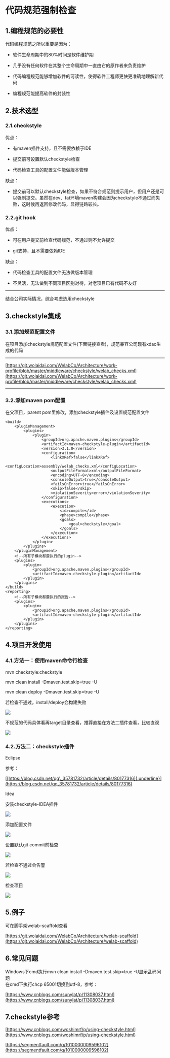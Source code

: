 # **代码规范强制检查**

## 1.编程规范的必要性

代码编程规范之所以重要是因为：

-   软件生命周期中的80%时间是软件维护期

-   几乎没有任何软件在其整个生命周期中一直由它的原作者来负责维护

-   代码编程规范能够增加软件的可读性，使得软件工程师更快更准确地理解新代码

-   编程规范能提高软件的封装性

## 2.技术选型

### 2.1.checkstyle

优点：

-   有maven插件支持，且不需要依赖于IDE

-   提交前可设置默认checkstyle检查

-   代码检查工具的配置文件能做版本管理

缺点：

-   提交前可以默认checkstyle检查，如果不符合规范则提示用户，但用户还是可以强制提交。虽然在dev、fat环境maven构建会因为checkstyle不通过而失败，这时候再返回修改代码，显得链路较长。

### 2.2.git hook

优点：

-   可在用户提交前检查代码规范，不通过则不允许提交

-   git支持，且不需要依赖IDE

缺点：

-   代码检查工具的配置文件无法做版本管理

-   不灵活，无法做到不同项目区别对待，对老项目已有代码不友好

___
结合公司实际情况，综合考虑选用checkstyle

## 3.checkstyle集成

### 3.1.添加规范配置文件

在项目添加checkstyle规范配置文件(下面链接查看)，规范兼容公司现有xdao生成的代码
***
[https://git.wolaidai.com/WelabCo/Architecture/work-profile/blob/master/middleware/checkstyle/welab_checks.xml](https://git.wolaidai.com/WelabCo/Architecture/work-profile/blob/master/middleware/checkstyle/welab_checks.xml)
***

### 3.2.添加maven pom配置

在父项目，parent pom里修改，添加checkstyle插件及设置规范配置文件

    <build>
		<pluginManagement>
			<plugins>
				<plugin>
					<groupId>org.apache.maven.plugins</groupId>
					<artifactId>maven-checkstyle-plugin</artifactId>
					<version>3.1.0</version>
					<configuration>
						<linkXRef>false</linkXRef>
						<configLocation>assembly/welab_checks.xml</configLocation>
						<outputFileFormat>xml</outputFileFormat>
						<encoding>UTF-8</encoding>
						<consoleOutput>true</consoleOutput>
						<failsOnError>true</failsOnError>
						<skip>false</skip>
						<violationSeverity>error</violationSeverity>
					</configuration>
					<executions>
						<execution>
							<id>compile</id>
							<phase>compile</phase>
							<goals>
								<goal>checkstyle</goal>
							</goals>
						</execution>
					</executions>
				</plugin>
			</plugins>
		</pluginManagement>
		<!--所有子模块都要执行的plugin-->
		<plugins>
			<plugin>
				<groupId>org.apache.maven.plugins</groupId>
				<artifactId>maven-checkstyle-plugin</artifactId>
			</plugin>
		</plugins>
	</build>
	<reporting>
		<!--所有子模块都要执行的报告-->
		<plugins>
			<plugin>
				<groupId>org.apache.maven.plugins</groupId>
				<artifactId>maven-checkstyle-plugin</artifactId>
			</plugin>
		</plugins>
	</reporting>


## 4.项目开发使用

### 4.1.方法一：使用maven命令行检查

mvn checkstyle:checkstyle

mvn clean install -Dmaven.test.skip=true -U

mvn clean deploy -Dmaven.test.skip=true -U

若检查不通过，install/deploy会构建失败

![](media/image2.png)

不规范的代码具体看再target目录查看，推荐直接在方法二插件查看，比较直观

![](media/image3.png)

### 4.2.方法二：checkstyle插件

Eclipse

参考：

[[https://blog.csdn.net/qq\_35781732/article/details/80177316]{.underline}](https://blog.csdn.net/qq_35781732/article/details/80177316)

Idea

安装checkstyle-IDEA插件

![](media/image4.png)

添加配置文件

![](media/image5.png)

设置默认git commit前检查

![](media/image6.png)

若检查不通过会告警

![](media/image7.png)

检查项目

![](media/image8.png)

## 5.例子

可在脚手架welab-scaffold查看

[https://git.wolaidai.com/WelabCo/Architecture/welab-scaffold](https://git.wolaidai.com/WelabCo/Architecture/welab-scaffold)

## 6.常见问题

Windows下cmd执行mvn clean install -Dmaven.test.skip=true -U显示乱码问题\
在cmd下执行chcp 65001切换到utf-8，参考：

[https://www.cnblogs.com/sunylat/p/11308037.html](https://www.cnblogs.com/sunylat/p/11308037.html)

## 7.checkstyle参考

[https://www.cnblogs.com/woshimrf/p/using-checkstyle.html](https://www.cnblogs.com/woshimrf/p/using-checkstyle.html)

[https://segmentfault.com/q/1010000009596102](https://segmentfault.com/q/1010000009596102)
